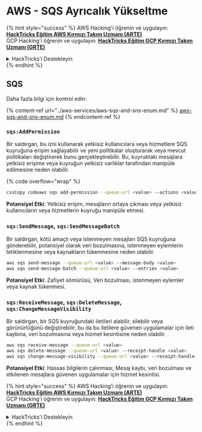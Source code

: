 # AWS - SQS Ayrıcalık Yükseltme

{% hint style="success" %}
AWS Hacking'i öğrenin ve uygulayın: <img src="/.gitbook/assets/image.png" alt="" data-size="line">[**HackTricks Eğitim AWS Kırmızı Takım Uzmanı (ARTE)**](https://training.hacktricks.xyz/courses/arte)<img src="/.gitbook/assets/image.png" alt="" data-size="line">\
GCP Hacking'i öğrenin ve uygulayın: <img src="/.gitbook/assets/image (2).png" alt="" data-size="line">[**HackTricks Eğitim GCP Kırmızı Takım Uzmanı (GRTE)**<img src="/.gitbook/assets/image (2).png" alt="" data-size="line">](https://training.hacktricks.xyz/courses/grte)

<details>

<summary>HackTricks'i Destekleyin</summary>

* [**Abonelik planlarını**](https://github.com/sponsors/carlospolop) kontrol edin!
* 💬 [**Discord grubuna**](https://discord.gg/hRep4RUj7f) katılın veya [**telegram grubuna**](https://t.me/peass) katılın veya bizi **Twitter** 🐦 [**@hacktricks\_live**](https://twitter.com/hacktricks\_live)** takip edin.**
* Hacking püf noktalarını paylaşarak PR'ler göndererek [**HackTricks**](https://github.com/carlospolop/hacktricks) ve [**HackTricks Cloud**](https://github.com/carlospolop/hacktricks-cloud) github depolarına katkıda bulunun.

</details>
{% endhint %}

## SQS

Daha fazla bilgi için kontrol edin:

{% content-ref url="../aws-services/aws-sqs-and-sns-enum.md" %}
[aws-sqs-and-sns-enum.md](../aws-services/aws-sqs-and-sns-enum.md)
{% endcontent-ref %}

### `sqs:AddPermission`

Bir saldırgan, bu izni kullanarak yetkisiz kullanıcılara veya hizmetlere SQS kuyruğuna erişim sağlayabilir ve yeni politikalar oluşturarak veya mevcut politikaları değiştirerek bunu gerçekleştirebilir. Bu, kuyruktaki mesajlara yetkisiz erişime veya kuyruğun yetkisiz varlıklar tarafından manipüle edilmesine neden olabilir.

{% code overflow="wrap" %}
```bash
cssCopy codeaws sqs add-permission --queue-url <value> --actions <value> --aws-account-ids <value> --label <value>
```
**Potansiyel Etki**: Yetkisiz erişim, mesajların ortaya çıkması veya yetkisiz kullanıcıların veya hizmetlerin kuyruğu manipüle etmesi.

### `sqs:SendMessage`, `sqs:SendMessageBatch`

Bir saldırgan, kötü amaçlı veya istenmeyen mesajları SQS kuyruğuna gönderebilir, potansiyel olarak veri bozulmasına, istenmeyen eylemlerin tetiklenmesine veya kaynakların tükenmesine neden olabilir.
```bash
aws sqs send-message --queue-url <value> --message-body <value>
aws sqs send-message-batch --queue-url <value> --entries <value>
```
**Potansiyel Etki**: Zafiyet sömürüsü, Veri bozulması, istenmeyen eylemler veya kaynak tükenmesi.

### `sqs:ReceiveMessage`, `sqs:DeleteMessage`,  `sqs:ChangeMessageVisibility`

Bir saldırgan, bir SQS kuyruğundaki iletileri alabilir, silebilir veya görünürlüğünü değiştirebilir, bu da bu iletilere güvenen uygulamalar için ileti kaybına, veri bozulmasına veya hizmet kesintisine neden olabilir.
```bash
aws sqs receive-message --queue-url <value>
aws sqs delete-message --queue-url <value> --receipt-handle <value>
aws sqs change-message-visibility --queue-url <value> --receipt-handle <value> --visibility-timeout <value>
```
**Potansiyel Etki**: Hassas bilgilerin çalınması, Mesaj kaybı, veri bozulması ve etkilenen mesajlara güvenen uygulamalar için hizmet kesintisi.

{% hint style="success" %}
AWS Hacking'i öğrenin ve uygulayın:<img src="/.gitbook/assets/image.png" alt="" data-size="line">[**HackTricks Eğitim AWS Kırmızı Takım Uzmanı (ARTE)**](https://training.hacktricks.xyz/courses/arte)<img src="/.gitbook/assets/image.png" alt="" data-size="line">\
GCP Hacking'i öğrenin ve uygulayın: <img src="/.gitbook/assets/image (2).png" alt="" data-size="line">[**HackTricks Eğitim GCP Kırmızı Takım Uzmanı (GRTE)**<img src="/.gitbook/assets/image (2).png" alt="" data-size="line">](https://training.hacktricks.xyz/courses/grte)

<details>

<summary>HackTricks'i Destekleyin</summary>

* [**Abonelik planlarını**](https://github.com/sponsors/carlospolop) kontrol edin!
* 💬 [**Discord grubuna**](https://discord.gg/hRep4RUj7f) katılın veya [**telegram grubuna**](https://t.me/peass) katılın veya bizi **Twitter** 🐦 [**@hacktricks\_live**](https://twitter.com/hacktricks\_live)** takip edin.**
* **Hacking püf noktalarını paylaşarak PR'ler göndererek** [**HackTricks**](https://github.com/carlospolop/hacktricks) ve [**HackTricks Cloud**](https://github.com/carlospolop/hacktricks-cloud) github depolarına katkıda bulunun.

</details>
{% endhint %}
